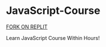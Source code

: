 # JavaScript-Course

[FORK ON REPLIT](https://replit.com/@REPLICO-Stypa/JavaScript-Course-or-REPLICO)

Learn JavaScript Course Within Hours!
